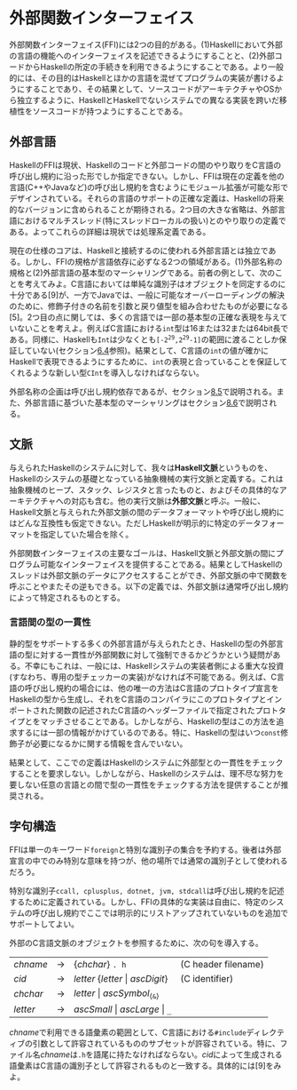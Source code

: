 # 外部関数インターフェイス

外部関数インターフェイス(FFI)には2つの目的がある。(1)Haskellにおいて外部の言語の機能へのインターフェイスを記述できるようにすることと、(2)外部コードからHaskellの所定の手続きを利用できるようにすることである。より一般的には、その目的はHaskellとほかの言語を混ぜてプログラムの実装が書けるようにすることであり、その結果として、ソースコードがアーキテクチャやOSから独立するように、HaskellとHaskellでないシステムでの異なる実装を跨いだ移植性をソースコードが持つようにすることである。

## 外部言語

HaskellのFFIは現状、Haskellのコードと外部コードの間のやり取りをC言語の呼び出し規約に沿った形でしか指定できない。しかし、FFIは現在の定義を他の言語(C++やJavaなど)の呼び出し規約を含むようにモジュール拡張が可能な形でデザインされている。それらの言語のサポートの正確な定義は、Haskellの将来的なバージョンに含められることが期待される。2つ目の大きな省略は、外部言語におけるマルチスレッド(特にスレッドローカルの扱い)とのやり取りの定義である。よってこれらの詳細は現状では処理系定義である。

現在の仕様のコアは、Haskellと接続するのに使われる外部言語とは独立である。しかし、FFIの規格が言語依存に必ずなる2つの領域がある。(1)外部名称の規格と(2)外部言語の基本型のマーシャリングである。前者の例として、次のことを考えてみよ。C言語においては単純な識別子はオブジェクトを同定するのに十分である[9]が、一方でJavaでは、一般に可能なオーバーローディングの解決のために、修飾子付きの名前を引数と戻り値型を組み合わせたものが必要になる[5]。2つ目の点に関しては、多くの言語では一部の基本型の正確な表現を与えていないことを考えよ。例えばC言語における`int`型は16または32または64bit長である。同様に、Haskellも`Int`は少なくとも<code>[-2<sup>29</sup>,2<sup>29</sup>-1]</code>の範囲に渡ることしか保証していない(セクション[6.4](./6-predefined-types-and-classes.md)参照)。結果として、C言語の`int`の値が確かにHaskellで表現できるようにするために、`int`の表現と合っていることを保証してくれるような新しい型`CInt`を導入しなければならない。

外部名称の企画は呼び出し規約依存であるが、セクション[8.5](./8-foreign-function-interface.md)で説明される。また、外部言語に基づいた基本型のマーシャリングはセクション[8.6](./8-foreign-function-interface.md)で説明される。

## 文脈

与えられたHaskellのシステムに対して、我々は**Haskell文脈**というものを、Haskellのシステムの基礎となっている抽象機械の実行文脈と定義する。これは抽象機械のヒープ、スタック、レジスタと言ったものと、およびその具体的なアーキテクチャへの対応も含む。他の実行文脈は**外部文脈**と呼ぶ。一般に、Haskell文脈と与えられた外部文脈の間のデータフォーマットや呼び出し規約にはどんな互換性も仮定できない。ただしHaskellが明示的に特定のデータフォーマットを指定していた場合を除く。

外部関数インターフェイスの主要なゴールは、Haskell文脈と外部文脈の間にプログラム可能なインターフェイスを提供することである。結果としてHaskellのスレッドは外部文脈のデータにアクセスすることができ、外部文脈の中で関数を呼ぶことやまたその逆もできる。以下の定義では、外部文脈は通常呼び出し規約によって特定されるものとする。

### 言語間の型の一貫性

静的型をサポートする多くの外部言語が与えられたとき、Haskellの型の外部言語の型に対する一貫性が外部関数に対して強制できるかどうかという疑問がある。不幸にもこれは、一般には、Haskellシステムの実装者側による重大な投資(すなわち、専用の型チェッカーの実装)がなければ不可能である。例えば、C言語の呼び出し規約の場合には、他の唯一の方法はC言語のプロトタイプ宣言をHaskellの型から生成し、それをC言語のコンパイラにこのプロトタイプとインポートされた関数の記述されたC言語のヘッダーファイルで指定されたプロトタイプとをマッチさせることである。しかしながら、Haskellの型はこの方法を追求するには一部の情報がかけているのである。特に、Haskellの型はいつ`const`修飾子が必要になるかに関する情報を含んでいない。

結果として、ここでの定義はHaskellのシステムに外部型との一貫性をチェックすることを要求しない。しかしながら、Haskellのシステムは、理不尽な努力を要しない任意の言語との間で型の一貫性をチェックする方法を提供することが推奨される。

## 字句構造

FFIは単一のキーワード`foreign`と特別な識別子の集合を予約する。後者は外部宣言の中でのみ特別な意味を持つが、他の場所では通常の識別子として使われるだろう。

特別な識別子`ccall, cplusplus, dotnet, jvm, stdcall`は呼び出し規約を記述するために定義されている。しかし、FFIの具体的な実装は自由に、特定のシステムの呼び出し規約でここでは明示的にリストアップされていないものを追加でサポートしてよい。

外部のC言語文脈のオブジェクトを参照するために、次の句を導入する。

|||||
|--|--|--|--|
|<em>chname</em>|→|{<em>chchar</em>} `. h`|(C header filename)|
|<em>cid</em>|→|<em>letter</em> {<em>letter</em> &#124; <em>ascDigit</em>}|(C identifier)|
|<em>chchar</em>|→|<em>letter</em> &#124; <em>ascSymbol</em><sub>⟨`&`⟩</sub>| |
|<em>letter</em>|→|<em>ascSmall</em> &#124; <em>ascLarge</em> &#124; `_`| |

<em>chname</em>で利用できる語彙素の範囲として、C言語における`#include`ディレクティブの引数として許容されているもののサブセットが許容されている。特に、ファイル名<em>chname</em>は`.h`を語尾に持たなければならない。<em>cid</em>によって生成される語彙素はC言語の識別子として許容されるものと一致する。具体的には[9]をみよ。


